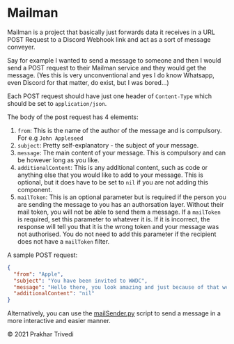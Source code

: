 # Mailman

Mailman is a project that basically just forwards data it receives in a URL POST Request to a Discord Webhook link and act as a sort of message conveyer.

Say for example I wanted to send a message to someone and then I would send a POST request to their Mailman service and they would get the message.
(Yes this is very unconventional and yes I do know Whatsapp, even Discord for that matter, do exist, but I was bored...)

Each POST request should have just one header of `Content-Type` which should be set to `application/json`.

The body of the post request has 4 elements:

1) `from`: This is the name of the author of the message and is compulsory. For e.g `John Appleseed`
2) `subject`: Pretty self-explanatory - the subject of your message.
3) `message`: The main content of your message. This is compulsory and can be however long as you like.
4) `additionalContent`: This is any additional content, such as code or anything else that you would like to add to your message. This is optional, but it does have to be set to `nil` if you are not adding this component.
5) `mailToken`: This is an optional parameter but is required if the person you are sending the message to you has an authorsation layer. Without their mail token, you will not be able to send them a message. If a `mailToken` is required, set this parameter to whatever it is. If it is incorrect, the response will tell you that it is the wrong token and your message was not authorised. You do not need to add this parameter if the recipient does not have a `mailToken` filter.

A sample POST request:
```json
{
  "from": "Apple",
  "subject": "You have been invited to WWDC",
  "message": "Hello there, you look amazing and just because of that we are inviting you to Apple Park on October 18th. See you there!",
  "additionalContent": "nil"
}
```

Alternatively, you can use the [mailSender.py](https://github.com/Prakhar896/Mailman/blob/main/mailSender.py) script to send a message in a more interactive and easier manner.

© 2021 Prakhar Trivedi
